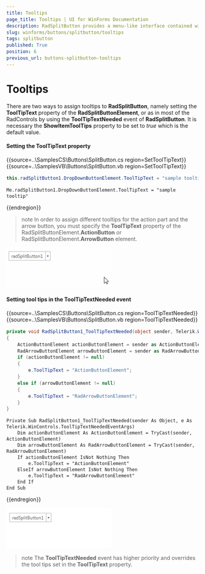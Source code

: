 ```yaml
---
title: Tooltips
page_title: Tooltips | UI for WinForms Documentation
description: RadSplitButton provides a menu-like interface contained within a button that can be placed anywhere on a form.
slug: winforms/buttons/splitbutton/tooltips
tags: splitbutton
published: True
position: 6
previous_url: buttons-splitbutton-tooltips
---
```


# Tooltips

There are two ways to assign tooltips to __RadSplitButton__, namely setting the __ToolTipText__ property of the __RadSplitButtonElement__, or as in most of the RadControls by using the __ToolTipTextNeeded__ event of __RadSplitButton__. It is necessary the __ShowItemToolTips__ property to be set to *true* which is the default value.

#### Setting the ToolTipText property

{{source=..\SamplesCS\Buttons\SplitButton.cs region=SetToolTipText}} 
{{source=..\SamplesVB\Buttons\SplitButton.vb region=SetToolTipText}}

````C#
this.radSplitButton1.DropDownButtonElement.ToolTipText = "sample tooltip";

````
````VB.NET
Me.radSplitButton1.DropDownButtonElement.ToolTipText = "sample tooltip"

````

{{endregion}} 

>note In order to assign different tooltips for the action part and the arrow button, you must specify the __ToolTipText__ property of the RadSplitButtonElement.__ActionButton__ or RadSplitButtonElement.__ArrowButton__ element.

![buttons-splitbutton-tooltips 001](images/buttons-splitbutton-tooltips001.gif)

#### Setting tool tips in the ToolTipTextNeeded event

{{source=..\SamplesCS\Buttons\SplitButton.cs region=ToolTipTextNeeded}} 
{{source=..\SamplesVB\Buttons\SplitButton.vb region=ToolTipTextNeeded}}

````C#
private void RadSplitButton1_ToolTipTextNeeded(object sender, Telerik.WinControls.ToolTipTextNeededEventArgs e)
{
    ActionButtonElement actionButtonElement = sender as ActionButtonElement;
    RadArrowButtonElement arrowButtonElement = sender as RadArrowButtonElement;
    if (actionButtonElement != null)
    {
        e.ToolTipText = "ActionButtonElement";
    }
    else if (arrowButtonElement != null)
    {
        e.ToolTipText = "RadArrowButtonElement";
    }
}


````
````VB.NET
Private Sub RadSplitButton1_ToolTipTextNeeded(sender As Object, e As Telerik.WinControls.ToolTipTextNeededEventArgs)
    Dim actionButtonElement As ActionButtonElement = TryCast(sender, ActionButtonElement)
    Dim arrowButtonElement As RadArrowButtonElement = TryCast(sender, RadArrowButtonElement)
    If actionButtonElement IsNot Nothing Then
        e.ToolTipText = "ActionButtonElement"
    ElseIf arrowButtonElement IsNot Nothing Then
        e.ToolTipText = "RadArrowButtonElement"
    End If
End Sub

````

{{endregion}} 

![buttons-splitbutton-tooltips 002](images/buttons-splitbutton-tooltips002.gif)

>note The __ToolTipTextNeeded__ event has higher priority and overrides the tool tips set in  the __ToolTipText__ property.

